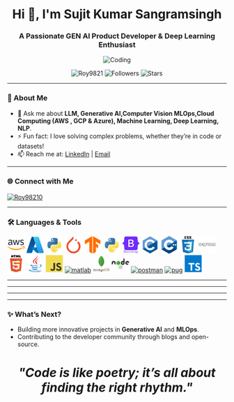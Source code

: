 <h1 align="center">Hi 👋, I'm Sujit Kumar Sangramsingh</h1>
<h3 align="center">A Passionate GEN AI Product Developer & Deep Learning Enthusiast</h3>

<p align="center">
  <img src="https://cdn.dribbble.com/users/1059583/screenshots/4171367/coding-freak.gif" alt="Coding" width="400"/>
</p>

<p align="center">
  <img src="https://komarev.com/ghpvc/?username=Roy9821&label=Profile%20Views&color=0e75b6&style=flat" alt="Roy9821" />
  <img src="https://img.shields.io/github/followers/Roy9821?label=Followers&style=social" alt="Followers" />
  <img src="https://img.shields.io/github/stars/Roy9821?label=Stars&style=social" alt="Stars" />
</p>

---

### 🚀 About Me
- 💬 Ask me about **LLM, Generative AI,Computer Vision MLOps,Cloud Computing (AWS , GCP & Azure), Machine Learning, Deep Learning, NLP**.
- ⚡ Fun fact: I love solving complex problems, whether they’re in code or datasets!
- 📫 Reach me at: [LinkedIn](https://linkedin.com/in/Roy98210) | [Email](mailto:sks.official9821@gmail.com)

---

### 🌐 Connect with Me
<p align="left">
  <a href="https://linkedin.com/in/Roy98210" target="_blank"><img align="center" src="https://raw.githubusercontent.com/rahuldkjain/github-profile-readme-generator/master/src/images/icons/Social/linked-in-alt.svg" alt="Roy98210" height="30" width="40" /></a>
<!--   <a href="https://www.leetcode.com/cro_poderSUJIT9821" target="_blank"><img align="center" src="https://raw.githubusercontent.com/rahuldkjain/github-profile-readme-generator/master/src/images/icons/Social/leet-code.svg" alt="SUJIT9821" height="30" width="40" /></a>
  <a href="https://twitter.com/your_twitter" target="_blank"><img align="center" src="https://raw.githubusercontent.com/rahuldkjain/github-profile-readme-generator/master/src/images/icons/Social/twitter.svg" alt="Twitter" height="30" width="40" /></a> -->
</p>

---

### 🛠️ Languages & Tools
<p align="left">
   <a href="https://aws.amazon.com" target="_blank"><img src="https://raw.githubusercontent.com/devicons/devicon/master/icons/amazonwebservices/amazonwebservices-original-wordmark.svg" alt="aws" width="40" height="40"/></a>
  <a href="https://azure.microsoft.com" target="_blank"><img src="https://raw.githubusercontent.com/devicons/devicon/master/icons/azure/azure-original.svg" alt="azure" width="40" height="40"/></a>
  <a href="https://www.python.org" target="_blank"><img src="https://raw.githubusercontent.com/devicons/devicon/master/icons/python/python-original.svg" alt="python" width="40" height="40"/></a>
  <a href="https://pytorch.org" target="_blank"><img src="https://raw.githubusercontent.com/devicons/devicon/master/icons/pytorch/pytorch-original.svg" alt="pytorch" width="40" height="40"/></a>
  <a href="https://www.tensorflow.org" target="_blank"><img src="https://raw.githubusercontent.com/devicons/devicon/master/icons/tensorflow/tensorflow-original.svg" alt="tensorflow" width="40" height="40"/></a>
  <a href="https://en.wikipedia.org/wiki/Large_language_model" target="_blank"><img src="https://raw.githubusercontent.com/devicons/devicon/master/icons/python/python-original.svg" alt="llm" width="40" height="40"/></a>
  <a href="https://getbootstrap.com" target="_blank"><img src="https://raw.githubusercontent.com/devicons/devicon/master/icons/bootstrap/bootstrap-plain-wordmark.svg" alt="bootstrap" width="40" height="40"/></a>
  <a href="https://www.cprogramming.com/" target="_blank"><img src="https://raw.githubusercontent.com/devicons/devicon/master/icons/c/c-original.svg" alt="c" width="40" height="40"/></a>
  <a href="https://www.w3schools.com/cpp/" target="_blank"><img src="https://raw.githubusercontent.com/devicons/devicon/master/icons/cplusplus/cplusplus-original.svg" alt="cplusplus" width="40" height="40"/></a>
  <a href="https://www.w3schools.com/css/" target="_blank"><img src="https://raw.githubusercontent.com/devicons/devicon/master/icons/css3/css3-original-wordmark.svg" alt="css3" width="40" height="40"/></a>
  <a href="https://expressjs.com" target="_blank"><img src="https://raw.githubusercontent.com/devicons/devicon/master/icons/express/express-original-wordmark.svg" alt="express" width="40" height="40"/></a>
  <a href="https://www.w3.org/html/" target="_blank"><img src="https://raw.githubusercontent.com/devicons/devicon/master/icons/html5/html5-original-wordmark.svg" alt="html5" width="40" height="40"/></a>
  <a href="https://www.java.com" target="_blank"><img src="https://raw.githubusercontent.com/devicons/devicon/master/icons/java/java-original.svg" alt="java" width="40" height="40"/></a>
  <a href="https://developer.mozilla.org/en-US/docs/Web/JavaScript" target="_blank"><img src="https://raw.githubusercontent.com/devicons/devicon/master/icons/javascript/javascript-original.svg" alt="javascript" width="40" height="40"/></a>
  <a href="https://www.mathworks.com/" target="_blank"><img src="https://upload.wikimedia.org/wikipedia/commons/2/21/Matlab_Logo.png" alt="matlab" width="40" height="40"/></a>
  <a href="https://www.mongodb.com/" target="_blank"><img src="https://raw.githubusercontent.com/devicons/devicon/master/icons/mongodb/mongodb-original-wordmark.svg" alt="mongodb" width="40" height="40"/></a>
  <a href="https://nodejs.org" target="_blank"><img src="https://raw.githubusercontent.com/devicons/devicon/master/icons/nodejs/nodejs-original-wordmark.svg" alt="nodejs" width="40" height="40"/></a>
  <a href="https://postman.com" target="_blank"><img src="https://www.vectorlogo.zone/logos/getpostman/getpostman-icon.svg" alt="postman" width="40" height="40"/></a>
  <a href="https://pugjs.org" target="_blank"><img src="https://cdn.worldvectorlogo.com/logos/pug.svg" alt="pug" width="40" height="40"/></a>
  <a href="https://www.typescriptlang.org/" target="_blank"><img src="https://raw.githubusercontent.com/devicons/devicon/master/icons/typescript/typescript-original.svg" alt="typescript" width="40" height="40"/></a>
 
</p>

---


---

---

---

### ✨ What’s Next?
- Building more innovative projects in **Generative AI** and **MLOps**.
- Contributing to the developer community through blogs and open-source.

<h1 align="center">
  <i>"Code is like poetry; it’s all about finding the right rhythm."</i>
</h1>
